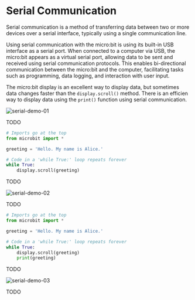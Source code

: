 # Serial Communication

Serial communication is a method of transferring data between two or more devices over a serial interface, typically using a single communication line.

Using serial communication with the micro:bit is using its built-in USB interface as a serial port. When connected to a computer via USB, the micro:bit appears as a virtual serial port, allowing data to be sent and received using serial communication protocols. This enables bi-directional communication between the micro:bit and the computer, facilitating tasks such as programming, data logging, and interaction with user input.

The micro:bit display is an excellent way to display data, but sometimes data changes faster than the `display.scroll()` method. There is an efficien way to display data using the `print()` function using serial communication. 





![serial-demo-01](assets/serial-demo-01.png)

TODO

```python
# Imports go at the top
from microbit import *

greeting = 'Hello. My name is Alice.'

# Code in a 'while True:' loop repeats forever
while True:
    display.scroll(greeting)

```

TODO

![serial-demo-02](assets/serial-demo-02.png)

TODO

```python
# Imports go at the top
from microbit import *

greeting = 'Hello. My name is Alice.'

# Code in a 'while True:' loop repeats forever
while True:
    display.scroll(greeting)
    print(greeting)

```
TODO

![serial-demo-03](assets/serial-demo-03.png)

TODO